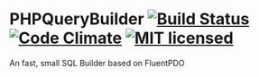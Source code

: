 # PHPQueryBuilder [![Build Status](https://travis-ci.org/ridaamirini/PHPQueryBuilder.svg?branch=master)](https://travis-ci.org/ridaamirini/PHPQueryBuilder) [![Code Climate](https://codeclimate.com/github/ridaamirini/PHPQueryBuilder/badges/gpa.svg)](https://codeclimate.com/github/ridaamirini/PHPQueryBuilder) [![MIT licensed](https://img.shields.io/badge/license-MIT-blue.svg)](https://raw.githubusercontent.com/hyperium/hyper/master/LICENSE)
An fast, small SQL Builder based on FluentPDO


